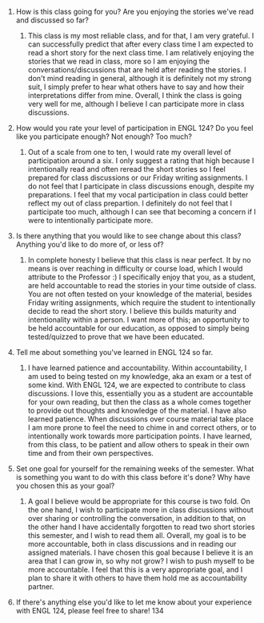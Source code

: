 1. How is this class going for you? Are you enjoying the stories we've read and discussed so far?
	1. This class is my most reliable class, and for that, I am very grateful. I can successfully predict that after every class time I am expected to read a short story for the next class time. I am relatively enjoying the stories that we read in class, more so I am enjoying the conversations/discussions that are held after reading the stories. I don't mind reading in general, although it is definitely not my strong suit, I simply prefer to hear what others have to say and how their interpretations differ from mine. Overall, I think the class is going very well for me, although I believe I can participate more in class discussions.

2. How would you rate your level of participation in ENGL 124? Do you feel like you participate enough? Not enough? Too much?
	1. Out of a scale from one to ten, I would rate my overall level of participation around a six. I only suggest a rating that high because I intentionally read and often reread the short stories so I feel prepared for class discussions or our Friday writing assignments. I do not feel that I participate in class discussions enough, despite my preparations. I feel that my vocal participation in class could better reflect my out of class prepartion. I definitely do not feel that I participate too much, although I can see that becoming a concern if I were to intentionally participate more. 

3. Is there anything that you would like to see change about this class? Anything you'd like to do more of, or less of?
	1. In complete honesty I believe that this class is near perfect. It by no means is over reaching in difficulty or course load, which I would attribute to the Professor :) I specifically enjoy that you, as a student, are held accountable to read the stories in your time outside of class. You are not often tested on your knowledge of the material, besides Friday writing assignments, which require the student to intentionally decide to read the short story. I believe this builds maturity and intentionality within a person. I want more of this; an opportunity to be held accountable for our education, as opposed to simply being tested/quizzed to prove that we have been educated. 

4. Tell me about something you've learned in ENGL 124 so far.
	1. I have learned patience and accountability. Within accountability, I am used to being tested on my knowledge, aka an exam or a test of some kind. With ENGL 124, we are expected to contribute to class discussions. I love this, essentially you as a student are accountable for your own reading, but then the class as a whole comes together to provide out thoughts and knowledge of the material. I have also learned patience. When discussions over course material take place I am more prone to feel the need to chime in and correct others, or to intentionally work towards more participation points. I have learned, from this class, to be patient and allow others to speak in their own time and from their own perspectives. 

5. Set one goal for yourself for the remaining weeks of the semester. What is something you want to do with this class before it's done? Why have you chosen this as your goal?
	1. A goal I believe would be appropriate for this course is two fold. On the one hand, I wish to participate more in class discussions without over sharing or controlling the conversation, in addition to that, on the other hand I have accidentally forgotten to read two short stories this semester, and I wish to read them all. Overall, my goal is to be more accountable, both in class discussions and in reading our assigned materials. I have chosen this goal because I believe it is an area that I can grow in, so why not grow? I wish to push myself to be more accountable. I feel that this is a very appropriate goal, and I plan to share it with others to have them hold me as accountability partner. 

6. If there's anything else you'd like to let me know about your experience with ENGL 124, please feel free to share! 134